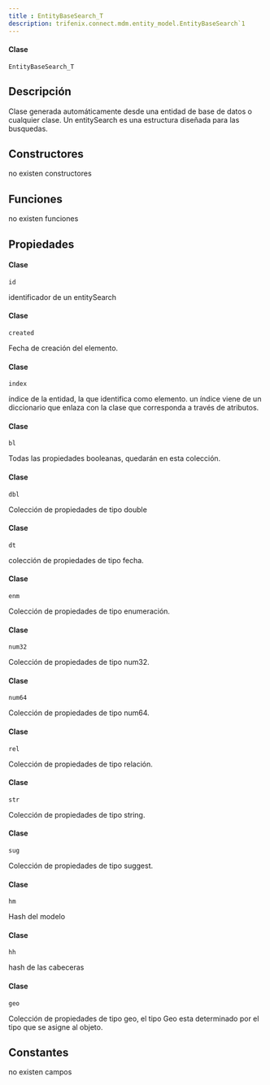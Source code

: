 ```yaml
---
title : EntityBaseSearch_T
description: trifenix.connect.mdm.entity_model.EntityBaseSearch`1
---
```




<CodeBlock slots = 'heading, code' repeat = '1' languages = 'C#' />

#### Clase
```
EntityBaseSearch_T
```

## Descripción
Clase generada automáticamente desde una entidad de base de datos o cualquier clase.
Un entitySearch es una estructura diseñada para las busquedas.
## Constructores

no existen constructores


## Funciones

no existen funciones

## Propiedades


<CodeBlock slots = 'heading, code' repeat = '1' languages = 'C#' />

#### Clase
```
id
```


identificador de un entitySearch

<CodeBlock slots = 'heading, code' repeat = '1' languages = 'C#' />

#### Clase
```
created
```


Fecha de creación del elemento.

<CodeBlock slots = 'heading, code' repeat = '1' languages = 'C#' />

#### Clase
```
index
```


índice de la entidad, la que identifica como elemento.
un índice viene de un diccionario que enlaza con la clase que corresponda
a través de atributos.

<CodeBlock slots = 'heading, code' repeat = '1' languages = 'C#' />

#### Clase
```
bl
```


Todas las propiedades booleanas, quedarán en esta colección.

<CodeBlock slots = 'heading, code' repeat = '1' languages = 'C#' />

#### Clase
```
dbl
```


Colección de propiedades de tipo double

<CodeBlock slots = 'heading, code' repeat = '1' languages = 'C#' />

#### Clase
```
dt
```


colección de propiedades de tipo fecha.

<CodeBlock slots = 'heading, code' repeat = '1' languages = 'C#' />

#### Clase
```
enm
```


Colección de propiedades de tipo enumeración.

<CodeBlock slots = 'heading, code' repeat = '1' languages = 'C#' />

#### Clase
```
num32
```


Colección de propiedades de tipo num32.

<CodeBlock slots = 'heading, code' repeat = '1' languages = 'C#' />

#### Clase
```
num64
```


Colección de propiedades de tipo num64.

<CodeBlock slots = 'heading, code' repeat = '1' languages = 'C#' />

#### Clase
```
rel
```


Colección de propiedades de tipo relación.

<CodeBlock slots = 'heading, code' repeat = '1' languages = 'C#' />

#### Clase
```
str
```


Colección de propiedades de tipo string.

<CodeBlock slots = 'heading, code' repeat = '1' languages = 'C#' />

#### Clase
```
sug
```


Colección de propiedades de tipo suggest.

<CodeBlock slots = 'heading, code' repeat = '1' languages = 'C#' />

#### Clase
```
hm
```


Hash del modelo

<CodeBlock slots = 'heading, code' repeat = '1' languages = 'C#' />

#### Clase
```
hh
```


hash de las cabeceras

<CodeBlock slots = 'heading, code' repeat = '1' languages = 'C#' />

#### Clase
```
geo
```


Colección de propiedades de tipo geo,
el tipo Geo esta determinado por el tipo que se asigne al objeto.
## Constantes
no existen campos

